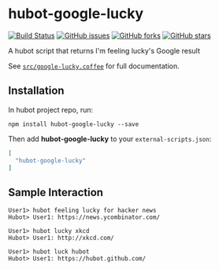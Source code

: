 # hubot-google-lucky

[![Build Status](https://img.shields.io/travis/GabLeRoux/hubot-google-lucky.svg)](http://travis-ci.org/GabLeRoux/hubot-google-lucky)
[![GitHub issues](https://img.shields.io/github/issues/GabLeRoux/hubot-google-lucky.svg)](https://github.com/GabLeRoux/hubot-google-lucky/issues)
[![GitHub forks](https://img.shields.io/github/forks/GabLeRoux/hubot-google-lucky.svg)](https://github.com/GabLeRoux/hubot-google-lucky/network)
[![GitHub stars](https://img.shields.io/github/stars/GabLeRoux/hubot-google-lucky.svg)](https://github.com/GabLeRoux/hubot-google-lucky/stargazers)

A hubot script that returns I'm feeling lucky's Google result

See [`src/google-lucky.coffee`](src/google-lucky.coffee) for full documentation.

## Installation

In hubot project repo, run:

`npm install hubot-google-lucky --save`

Then add **hubot-google-lucky** to your `external-scripts.json`:

```json
[
  "hubot-google-lucky"
]
```

## Sample Interaction

```
User1> hubot feeling lucky for hacker news
Hubot> User1: https://news.ycombinator.com/

User1> hubot lucky xkcd
Hubot> User1: http://xkcd.com/

User1> hubot luck hubot
Hubot> User1: https://hubot.github.com/
```
